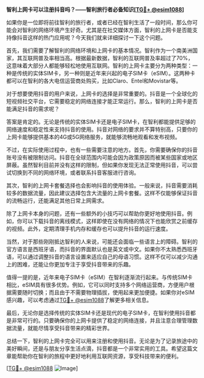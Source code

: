 **智利上网卡可以注册抖音吗？——智利旅行者必备知识[[TG💪+ @esim1088](https://t.me/s/esim1088)]**

如果你是一位即将前往智利的旅行者，或者已经在智利生活了一段时间，那么你可能会对智利的网络环境产生好奇。尤其是在社交媒体方面，智利的上网卡是否能支持像抖音这样的热门应用呢？今天我们就来详细探讨一下这个问题。

首先，我们需要了解智利的网络环境和上网卡的基本情况。智利作为一个南美洲国家，其互联网普及率相当高。根据最新数据，智利的互联网普及率超过了70%，这意味着大部分人都能够轻松地使用互联网。智利的上网卡主要分为两种类型：一种是传统的实体SIM卡，另一种则是近年来兴起的电子SIM卡（eSIM）。这两种卡都可以在智利的各大电信运营商处购买，比如Claro、Entel和Movistar等。

对于想要使用抖音的用户来说，上网卡的选择是非常重要的。抖音是一个全球化的短视频社交平台，它需要稳定的网络连接才能正常运行。那么，智利的上网卡是否能满足抖音的需求呢？

答案是肯定的。无论是传统的实体SIM卡还是电子SIM卡，在智利都能提供足够的网络速度和稳定性来支持抖音的使用。抖音对网络的要求并不算特别高，只要你的上网卡能够提供基本的4G或5G网络服务，就能够流畅地观看和发布视频。

不过，在实际使用过程中，也有一些需要注意的地方。首先，你需要确保你的抖音账号没有被限制访问。抖音在全球范围内可能会因为政策原因而被某些国家或地区屏蔽。虽然智利目前并没有这样的限制，但如果你发现无法正常使用抖音，可以尝试切换到不同的网络环境，或者联系抖音客服进行咨询。

其次，智利的上网卡套餐选择也会影响抖音的使用体验。一般来说，抖音需要消耗较多的数据流量，因此建议选择包含大流量的上网卡套餐。这样不仅能够保证抖音的流畅运行，还能满足其他日常上网需求。

除了上网卡本身的问题，还有一些额外的小技巧可以帮助你更好地使用抖音。例如，你可以下载抖音的离线模式，这样即使在没有网络的情况下也能欣赏之前缓存的视频。此外，定期清理手机内存和缓存也可以提升抖音的运行速度。

当然，对于那些刚刚抵达智利的人来说，可能还会面临一些语言上的障碍。智利的官方语言是西班牙语，而抖音的界面默认也是英文或中文。如果你不太熟悉西班牙语，可以通过调整抖音的语言设置来适应自己的母语习惯。这样不仅可以减少沟通上的困难，还能让你更加专注于享受抖音带来的乐趣。

值得一提的是，近年来电子SIM卡（eSIM）在智利逐渐流行起来。与传统SIM卡相比，eSIM具有很多优势。例如，它可以同时支持多个网络运营商，方便用户根据需要随时切换；而且由于不需要物理插拔，使用起来更加便捷。如果你对eSIM感兴趣，可以考虑通过[TG💪+ @esim1088](https://t.me/s/esim1088)了解更多相关信息。

最后，无论你是选择传统的实体SIM卡还是现代的电子SIM卡，在智利使用抖音都是非常可行的。只要确保你的上网卡提供了稳定的网络连接，并且注意合理管理数据流量，就能尽情享受抖音带来的精彩世界。

总结一下，智利的上网卡完全可以用来注册和使用抖音。无论是为了记录旅途中的美好瞬间，还是与朋友分享生活点滴，抖音都是一个非常实用的工具。希望这篇文章能帮助你在智利的旅程中更好地利用互联网资源，享受科技带来的便利。

[[TG💪+ @esim1088](https://t.me/s/esim1088) ![Image](https://i.postimg.cc/4NQfJmqS/Snipaste-2025-05-13-00-14-12.png)]